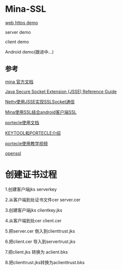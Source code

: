 # Mina-SSL

[web https demo](https://github.com/RUANHAOANDROID/SpringBootDemo)

server demo

client demo

Android demo(跟进中...)

## 参考

[mina 官方文档](http://mina.apache.org/mina-project/userguide/ch2-basics/sample-tcp-client.html)

[Java Secure Socket Extension (JSSE) Reference Guide](https://docs.oracle.com/javase/8/docs/technotes/guides/security/jsse/JSSERefGuide.html#SSLContext)

[Netty使用JSSE实现SSLSocket通信](https://segmentfault.com/a/1190000010054860)

[Mina使用SSL结合android客户端SSL](http://blog.sina.com.cn/s/blog_49b531af0102v5g8.html)

[portecle使用文档](http://portecle.sourceforge.net/howtos.html)


[KEYTOOL和PORTECLE介绍](http://alanzhang.me/2014/12/31/KEYTOOL%E5%92%8CPORTECLE%E4%BB%8B%E7%BB%8D/)

[portecle使用教学视频](https://www.youtube.com/watch?v=nSqKv7VlMcg)

[openssl](https://www.openssl.org/docs/manmaster/man1/openssl.html)


# 创建证书过程
1.创建客户端jks serverkey

2.从客户端到处证书文件cer server.cer

3.创建客户端jks clientkey.jks

4.从客户端到处cer client.cer

5.把server.cer 倒入到clienttrust.jks

6.把client.cer 导入到servertrust.jks

7.把client.jks 转换为 aclient.bks

8.把clienttrust.jks转换为aclienttrust.bks



